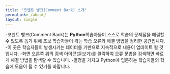 ```yaml
---
title: "코멘트 뱅크(Comment Bank) 소개"
permalink: /about/
layout: single
---
```


-코멘트 뱅크(Comment Bank)는 **Python**학습자들이 스스로 학습의 문제점을 해결할 수 있도록 돕기 위해 초보 학습자들이 겪는 학습 오류와 해결 방법을 정리한 공간입니다. 
-이 곳은 학습자들이 발생시키는 데이터를 기반으로 지속적으로 내용이 업데이트 될 것입니다. 
-화면 오른쪽 위의 검색 아이콘(돋보기)를 클릭하여 오류 문법을 검색하면 빠르게 해결 방법을 탐색할 수 있습니다. 
-열정을 가지고 Python에 입문하는 학습자들의 학습에 도움이 될 수 있기를 바랍니다. 
